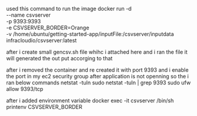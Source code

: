 used this command to run the image 
docker run -d \
    --name csvserver \
    -p 9393:9393 \
    -e CSVSERVER_BORDER=Orange \
    -v /home/ubuntu/getting-started-app/inputFile:/csvserver/inputdata \
    infracloudio/csvserver:latest

after i create small gencsv.sh file whihc i attached here and i ran the file it will generated the out put accorging to that

after i removed the container and re created it with port 9393 and i enable the port in my ec2 security group
after application is not openning so the i ran below commands
   netstat -tuln
    sudo netstat -tuln | grep 9393
   sudo ufw allow 9393/tcp

after i added environment variable
   docker exec -it csvserver /bin/sh
   printenv CSVSERVER_BORDER
